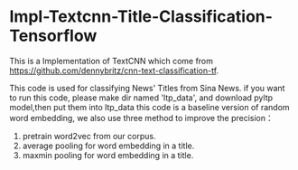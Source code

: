 # Impl-Textcnn-Title-Classification-Tensorflow
This is a Implementation of TextCNN which come from https://github.com/dennybritz/cnn-text-classification-tf.
  
This code is used for classifying News' Titles from Sina News.
if you want to run this code, please make dir named 'ltp_data', and download pyltp model,then put them into ltp_data
this code is a baseline version of random word embedding, we also use three method to improve the precision：
1.  pretrain word2vec from our corpus.
2.  average pooling for word embedding in a title.
3.  maxmin pooling for word embedding in a title.
